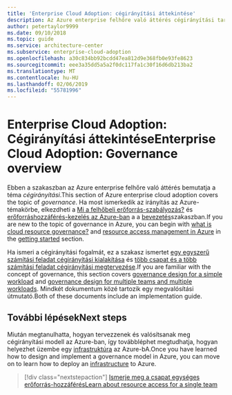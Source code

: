 ```yaml
---
title: 'Enterprise Cloud Adoption: cégirányítási áttekintése'
description: Az Azure enterprise felhőre való áttérés cégirányítási tartalmának áttekintése
author: petertaylor9999
ms.date: 09/10/2018
ms.topic: guide
ms.service: architecture-center
ms.subservice: enterprise-cloud-adoption
ms.openlocfilehash: a30c834bb92bcdd47ea812d9e368fb0e93fe8623
ms.sourcegitcommit: eee3a35dd5a5a2f0dc117fa1c30f16d6db213ba2
ms.translationtype: MT
ms.contentlocale: hu-HU
ms.lasthandoff: 02/06/2019
ms.locfileid: "55781996"
---
```

# <a name="enterprise-cloud-adoption-governance-overview"></a><span data-ttu-id="24775-103">Enterprise Cloud Adoption: Cégirányítási áttekintése</span><span class="sxs-lookup"><span data-stu-id="24775-103">Enterprise Cloud Adoption: Governance overview</span></span>

<span data-ttu-id="24775-104">Ebben a szakaszban az Azure enterprise felhőre való áttérés bemutatja a téma *cégirányítási*.</span><span class="sxs-lookup"><span data-stu-id="24775-104">This section of Azure enterprise cloud adoption covers the topic of *governance*.</span></span> <span data-ttu-id="24775-105">Ha most ismerkedik az irányítás az Azure-témakörbe, elkezdheti a [Mi a felhőbeli erőforrás-szabályozás?](../getting-started/what-is-governance.md) és [erőforráshozzáférés-kezelés az Azure-ban](../getting-started/azure-resource-access.md) a a [bevezetés](../getting-started/overview.md)szakaszban.</span><span class="sxs-lookup"><span data-stu-id="24775-105">If you are new to the topic of governance in Azure, you can begin with [what is cloud resource governance?](../getting-started/what-is-governance.md) and [resource access management in Azure](../getting-started/azure-resource-access.md) in the [getting started](../getting-started/overview.md) section.</span></span>

<span data-ttu-id="24775-106">Ha ismeri a cégirányítási fogalmát, ez a szakasz ismertet [egy egyszerű számítási feladat cégirányítási kialakítása](governance-single-team.md) és [több csapat és a több számítási feladat cégirányítási megtervezése](governance-multiple-teams.md).</span><span class="sxs-lookup"><span data-stu-id="24775-106">If you are familiar with the concept of governance, this section covers [governance design for a simple workload](governance-single-team.md) and [governance design for multiple teams and multiple workloads](governance-multiple-teams.md).</span></span> <span data-ttu-id="24775-107">Mindkét dokumentum közé tartozik egy megvalósítási útmutató.</span><span class="sxs-lookup"><span data-stu-id="24775-107">Both of these documents include an implementation guide.</span></span>

## <a name="next-steps"></a><span data-ttu-id="24775-108">További lépések</span><span class="sxs-lookup"><span data-stu-id="24775-108">Next steps</span></span>

<span data-ttu-id="24775-109">Miután megtanulhatta, hogyan tervezzenek és valósítsanak meg cégirányítási modell az Azure-ban, így továbbléphet megtudhatja, hogyan helyezhet üzembe egy [infrastruktúra](../infrastructure/basic-workload.md) az Azure-bA.</span><span class="sxs-lookup"><span data-stu-id="24775-109">Once you have learned how to design and implement a governance model in Azure, you can move on to learn how to deploy an [infrastructure](../infrastructure/basic-workload.md) to Azure.</span></span>

> [!div class="nextstepaction"]
> [<span data-ttu-id="24775-110">Ismerje meg a csapat egységes erőforrás-hozzáférés</span><span class="sxs-lookup"><span data-stu-id="24775-110">Learn about resource access for a single team</span></span>](governance-single-team.md)
